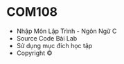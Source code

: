 # COM108
- Nhập Môn Lập Trình - Ngôn Ngữ C
- Source Code Bài Lab
- Sử dụng mục đích học tập
- Copyright ©
